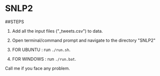 # SNLP2


##STEPS

1. Add all the input files ("\_tweets.csv") to data.

2. Open terminal/command prompt and navigate to the directory "SNLP2"

3. FOR UBUNTU : run `./run.sh`.

4. FOR WINDOWS : run `./run.bat`.


Call me if you face any problem.
